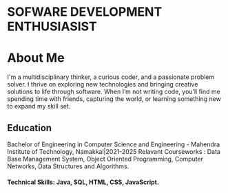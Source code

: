 # SOFWARE DEVELOPMENT ENTHUSIASIST 

# About Me
I'm a multidisciplinary thinker, a curious coder, and a passionate problem solver. I thrive on exploring new technologies and bringing creative solutions to life through software. When I’m not writing code, you’ll find me spending time with friends, capturing the world, or learning something new to expand my skill set.

## Education
Bachelor of Engineering in Computer Science and Engineering - Mahendra Institute of Technology, Namakkal|2021-2025
Relavant Courseworks : Data Base Management System, Object Oriented Programming, Computer Networks, Data Structures and Algorithms.

#### Technical Skills: Java, SQL, HTML, CSS, JavaScript.







